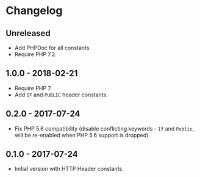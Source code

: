 # Changelog

<!-- There is always Unreleased section on the top. Subsections (Added, Changed, Fixed, Removed) should be added as needed. -->

## Unreleased
- Add PHPDoc for all constants.
- Require PHP 7.2.

## 1.0.0 - 2018-02-21
- Require PHP 7.
- Add `IF` and `PUBLIC` header constants.

## 0.2.0 - 2017-07-24
- Fix PHP 5.6 compatibility (disable conflicting keywords - `If` and `Public`, will be re-enabled when PHP 5.6 support is dropped).

## 0.1.0 - 2017-07-24
- Initial version with HTTP Header constants.

